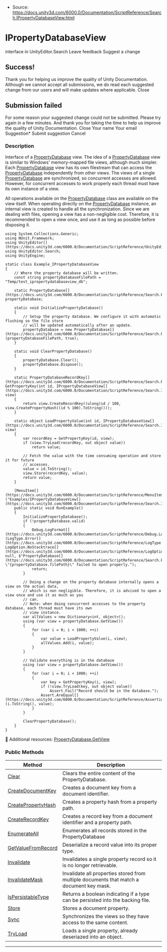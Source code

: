 * Source: https://docs.unity3d.com/6000.0/Documentation/ScriptReference/Search.IPropertyDatabaseView.html

# IPropertyDatabaseView
interface in UnityEditor.Search
Leave feedback
Suggest a change
## Success!
Thank you for helping us improve the quality of Unity Documentation. Although we cannot accept all submissions, we do read each suggested change from our users and will make updates where applicable.
Close
## Submission failed
For some reason your suggested change could not be submitted. Please <a>try again</a> in a few minutes. And thank you for taking the time to help us improve the quality of Unity Documentation.
Close
Your name Your email Suggestion* Submit suggestion
Cancel
### Description
Interface of a [PropertyDatabase](https://docs.unity3d.com/6000.0/Documentation/ScriptReference/Search.PropertyDatabase.html) view.
The idea of a [PropertyDatabase](https://docs.unity3d.com/6000.0/Documentation/ScriptReference/Search.PropertyDatabase.html) view is similar to Windows' memory-mapped file views, although much simpler. Each [PropertyDatabase](https://docs.unity3d.com/6000.0/Documentation/ScriptReference/Search.PropertyDatabase.html) view has its own filestream that can access the [PropertyDatabase](https://docs.unity3d.com/6000.0/Documentation/ScriptReference/Search.PropertyDatabase.html) independently from other views. The views of a single [PropertyDatabase](https://docs.unity3d.com/6000.0/Documentation/ScriptReference/Search.PropertyDatabase.html) are synchronized, so concurrent accesses are allowed. However, for concurrent accesses to work properly each thread must have its own instance of a view.  
  
All operations available on the [PropertyDatabase](https://docs.unity3d.com/6000.0/Documentation/ScriptReference/Search.PropertyDatabase.html) class are available on the view itself. When operating directly on the [PropertyDatabase](https://docs.unity3d.com/6000.0/Documentation/ScriptReference/Search.PropertyDatabase.html) instance, an internal view is created to handle all the synchronization. Since we are dealing with files, opening a view has a non-negligible cost. Therefore, it is recommended to open a view once, and use it as long as possible before disposing it.
```
using System.Collections.Generic;
using NUnit.Framework;
using UnityEditor[](https://docs.unity3d.com/6000.0/Documentation/ScriptReference/UnityEditor.html);
using UnityEditor.Search;
using UnityEngine;

static class Example_IPropertyDatabaseView
{
    // Where the property database will be written.
    const string propertyDatabaseFilePath = "Temp/test_ipropertydatabaseview_db";

    static PropertyDatabase[](https://docs.unity3d.com/6000.0/Documentation/ScriptReference/Search.PropertyDatabase.html) propertyDatabase;

    static void InitializePropertyDatabase()
    {
        // Setup the property database. We configure it with automatic flushing so the file store
        // will be updated automatically after an update.
        propertyDatabase = new PropertyDatabase[](https://docs.unity3d.com/6000.0/Documentation/ScriptReference/Search.PropertyDatabase.html)(propertyDatabaseFilePath, true);
    }

    static void ClearPropertyDatabase()
    {
        propertyDatabase.Clear();
        propertyDatabase.Dispose();
    }

    static PropertyDatabaseRecordKey[](https://docs.unity3d.com/6000.0/Documentation/ScriptReference/Search.PropertyDatabaseRecordKey.html) GetPropertyKey(int id, IPropertyDatabaseView[](https://docs.unity3d.com/6000.0/Documentation/ScriptReference/Search.IPropertyDatabaseView.html) view)
    {
        return view.CreateRecordKey((ulong)id / 100, view.CreatePropertyHash((id % 100).ToString()));
    }

    static object LoadPropertyValue(int id, IPropertyDatabaseView[](https://docs.unity3d.com/6000.0/Documentation/ScriptReference/Search.IPropertyDatabaseView.html) view)
    {
        var recordKey = GetPropertyKey(id, view);
        if (view.TryLoad(recordKey, out object value))
            return value;

        // Fetch the value with the time consuming operation and store it for future
        // accesses.
        value = id.ToString();
        view.Store(recordKey, value);
        return value;
    }

    [MenuItem[](https://docs.unity3d.com/6000.0/Documentation/ScriptReference/MenuItem.html)("Examples/IPropertyDatabaseView[](https://docs.unity3d.com/6000.0/Documentation/ScriptReference/Search.IPropertyDatabaseView.html)/Interface")]
    public static void RunExample()
    {
        InitializePropertyDatabase();
        if (!propertyDatabase.valid)
        {
            Debug.LogFormat[](https://docs.unity3d.com/6000.0/Documentation/ScriptReference/Debug.LogFormat.html)(LogType.Error[](https://docs.unity3d.com/6000.0/Documentation/ScriptReference/LogType.Error.html), LogOption.NoStacktrace[](https://docs.unity3d.com/6000.0/Documentation/ScriptReference/LogOption.NoStacktrace.html), null, $"PropertyDatabase[](https://docs.unity3d.com/6000.0/Documentation/ScriptReference/Search.PropertyDatabase.html) \"{propertyDatabase.filePath}\" failed to open properly.");
            return;
        }

        // Doing a change on the property database internally opens a view on the actual data,
        // which is non negligible. Therefore, it is advised to open a view once and use it as much as you
        // can.
        // Note: when doing concurrent accesses to the property database, each thread must have its own
        // view instance.
        var allValues = new Dictionary<int, object>();
        using (var view = propertyDatabase.GetView())
        {
            for (var i = 0; i < 1000; ++i)
            {
                var value = LoadPropertyValue(i, view);
                allValues.Add(i, value);
            }
        }

        // Validate everything is in the database
        using (var view = propertyDatabase.GetView())
        {
            for (var i = 0; i < 1000; ++i)
            {
                var key = GetPropertyKey(i, view);
                if (!view.TryLoad(key, out object value))
                    Assert.Fail("Record should be in the database.");
                Assert.AreEqual[](https://docs.unity3d.com/6000.0/Documentation/ScriptReference/Assertions.Assert.AreEqual.html)(i.ToString(), value);
            }
        }

        ClearPropertyDatabase();
    }
}

```

Additional resources: [PropertyDatabase.GetView](https://docs.unity3d.com/6000.0/Documentation/ScriptReference/Search.PropertyDatabase.GetView.html)
### Public Methods
Method | Description  
---|---  
[Clear](https://docs.unity3d.com/6000.0/Documentation/ScriptReference/Search.IPropertyDatabaseView.Clear.html) | Clears the entire content of the PropertyDatabase.  
[CreateDocumentKey](https://docs.unity3d.com/6000.0/Documentation/ScriptReference/Search.IPropertyDatabaseView.CreateDocumentKey.html) | Creates a document key from a document identifier.  
[CreatePropertyHash](https://docs.unity3d.com/6000.0/Documentation/ScriptReference/Search.IPropertyDatabaseView.CreatePropertyHash.html) | Creates a property hash from a property path.  
[CreateRecordKey](https://docs.unity3d.com/6000.0/Documentation/ScriptReference/Search.IPropertyDatabaseView.CreateRecordKey.html) | Creates a record key from a document identifier and a property path.  
[EnumerateAll](https://docs.unity3d.com/6000.0/Documentation/ScriptReference/Search.IPropertyDatabaseView.EnumerateAll.html) | Enumerates all records stored in the PropertyDatabase  
[GetValueFromRecord](https://docs.unity3d.com/6000.0/Documentation/ScriptReference/Search.IPropertyDatabaseView.GetValueFromRecord.html) | Deserialize a record value into its proper type.  
[Invalidate](https://docs.unity3d.com/6000.0/Documentation/ScriptReference/Search.IPropertyDatabaseView.Invalidate.html) | Invalidates a single property record so it is no longer retrievable.  
[InvalidateMask](https://docs.unity3d.com/6000.0/Documentation/ScriptReference/Search.IPropertyDatabaseView.InvalidateMask.html) | Invalidate all properties stored from multiple documents that match a document key mask.  
[IsPersistableType](https://docs.unity3d.com/6000.0/Documentation/ScriptReference/Search.IPropertyDatabaseView.IsPersistableType.html) | Returns a boolean indicating if a type can be persisted into the backing file.  
[Store](https://docs.unity3d.com/6000.0/Documentation/ScriptReference/Search.IPropertyDatabaseView.Store.html) | Stores a document property.  
[Sync](https://docs.unity3d.com/6000.0/Documentation/ScriptReference/Search.IPropertyDatabaseView.Sync.html) | Synchronizes the views so they have access to the same content.  
[TryLoad](https://docs.unity3d.com/6000.0/Documentation/ScriptReference/Search.IPropertyDatabaseView.TryLoad.html) | Loads a single property, already deseriazed into an object.  
* * *
